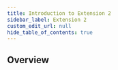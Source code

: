 ```yaml
---
title: Introduction to Extension 2
sidebar_label: Extension 2
custom_edit_url: null
hide_table_of_contents: true
---
```


## Overview
